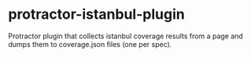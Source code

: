 # protractor-istanbul-plugin
Protractor plugin that collects istanbul coverage results from a page and dumps them to coverage.json files (one per spec).
